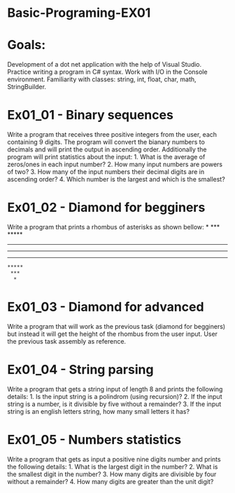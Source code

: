 # Basic-Programing-EX01

# Goals:
  Development of a dot net application with the help of Visual Studio.  
  Practice writing a program in C# syntax.
  Work with I/O in the Console environment.
  Familiarity with classes: string, int, float, char, math, StringBuilder.
  
# Ex01_01 - Binary sequences
  Write a program that receives three positive integers from the user, each containing 9 digits.
  The program will convert the bianary numbers to decimals and will print the output in ascending order.
  Additionally the program will print statistics about the input:
    1. What is the average of zeros/ones in each input number?
    2. How many input numbers are powers of two?
    3. How many of the input numbers their decimal digits are in ascending order?
    4. Which number is the largest and which is the smallest?
      
# Ex01_02 - Diamond for begginers
  Write a program that prints a rhombus of asterisks as shown bellow:
      *
     ***
    *****
   *******
  *********
   *******
    *****
     ***
      *

# Ex01_03 - Diamond for advanced
  Write a program that will work as the previous task (diamond for begginers) but instead it will get the height of the rhombus from the user input.
  User the previous task assembly as reference.
  
# Ex01_04 - String parsing
  Write a program that gets a string input of length 8 and prints the following details:
    1. Is the input string is a polindrom (using recursion)?
    2. If the input string is a number, is it divisible by five without a remainder?
    3. If the input string is an english letters string, how many small letters it has?
    
# Ex01_05 - Numbers statistics
  Write a program that gets as input a positive nine digits number and prints the following details:
    1. What is the largest digit in the number?
    2. What is the smallest digit in the number?
    3. How many digits are divisible by four without a remainder?
    4. How many digits are greater than the unit digit?
